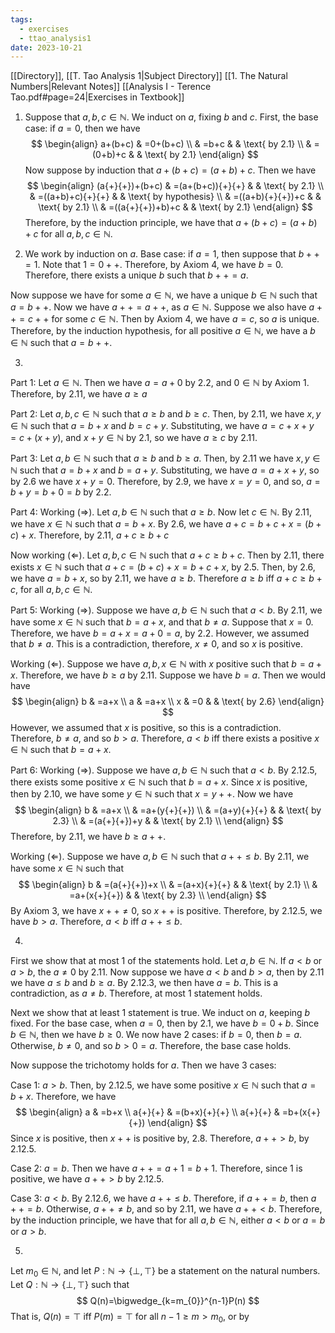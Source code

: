 ```yaml
---
tags:
  - exercises
  - ttao_analysis1
date: 2023-10-21
---
```

[[Directory]], [[T. Tao Analysis 1|Subject Directory]]
[[1. The Natural Numbers|Relevant Notes]]
[[Analysis I - Terence Tao.pdf#page=24|Exercises in Textbook]]
1. Suppose that ${} a,\, b,\, c\in \mathbb{N} {}$. We induct on $a$, fixing $b$ and $c$. First, the base case: if ${} a=0 {}$, then we have
$$
\begin{align}
a+(b+c) & =0+(b+c) \\
 & =b+c & & \text{ by 2.1} \\
 & =(0+b)+c &  & \text{ by 2.1}
\end{align}
$$
Now suppose by induction that ${} a+(b+c)=(a+b)+c {}$. Then we have
$$
\begin{align}
(a{+}{+})+(b+c) & =(a+(b+c)){+}{+} &  & \text{ by 2.1} \\
 & =((a+b)+c){+}{+} &  & \text{ by hypothesis} \\
 & =((a+b){+}{+})+c &  & \text{ by 2.1} \\
 & =((a{+}{+})+b)+c &  & \text{ by 2.1}
\end{align}
$$
Therefore, by the induction principle, we have that ${} a+(b+c)=(a+b)+c {}$ for all ${} a,\, b,\, c\in \mathbb{N} {}$.

2. We work by induction on $a$. Base case: if $a=1$, then suppose that ${} b{+}{+}=1$. Note that $1=0{+}{+} {}$. Therefore, by Axiom 4, we have ${} b=0$. Therefore, there exists a unique $b$ such that $b{+}{+}=a {}$.

Now suppose we have for some ${} a \in \mathbb{N} {}$, we have a unique ${} b\in \mathbb{N} {}$ such that ${} a=b{+}{+} {}$. Now we have $a{+}{+}=a{+}{+} {}$, as ${} a\in \mathbb{N} {}$. Suppose we also have ${} a{+}{+}=c{+}{+} {}$ for some ${} c \in  \mathbb{N}$. Then by Axiom 4, we have $a=c {}$, so $a {}$ is unique. Therefore, by the induction hypothesis, for all positive ${} a \in  \mathbb{N} {}$, we have a ${} b\in \mathbb{N} {}$ such that ${} a=b{+}{+} {}$.

3. 
Part 1:
Let ${} a\in \mathbb{N} {}$. Then we have $a=a+0 {}$ by ${} 2.2 {}$, and ${} 0\in \mathbb{N} {}$ by Axiom 1. Therefore, by ${} 2.11 {}$, we have ${} a\geq a {}$

Part 2:
Let ${} a,\, b,\, c\in \mathbb{N} {}$ such that $a\geq b$ and $b\geq c {}$. Then, by ${} 2.11 {}$, we have ${} x,\, y \in  \mathbb{N}$ such that ${} a=b+x {}$ and ${} b=c+y {}$. Substituting, we have ${} a=c+x+y=c+(x+y) {}$, and ${} x+y\in \mathbb{N} {}$ by ${} 2.1 {}$, so we have ${} a\geq c$ by ${} 2.11$.

Part 3: 
Let $a,\, b\in \mathbb{N}$ such that $a\geq b$ and $b\geq a {}$. Then, by ${} 2.11 {}$ we have $x,\, y \in \mathbb{N}$ such that ${} a=b+x$ and ${} b=a+y {}$. Substituting, we have ${} a=a+x+y {}$, so by ${} 2.6 {}$ we have ${} x+y=0 {}$. Therefore, by ${} 2.9$, we have ${} x=y=0$, and so, ${} a=b+y=b+0=b {}$ by ${} 2.2 {}$.

Part 4:
Working ${} (\Rightarrow )$. Let $a,\, b\in \mathbb{N}$ such that $a\geq b$. Now let ${} c \in \mathbb{N} {}$. By ${} 2.11 {}$, we have $x \in \mathbb{N}$ such that ${} a=b+x {}$. By ${} 2.6 {}$, we have $a+c=b+c+x=(b+c)+x$. Therefore, by ${} 2.11 {}$, ${} a+c\geq b+c$

Now working $(\Leftarrow )$. Let $a,\, b,\, c\in \mathbb{N}$ such that ${} a+c\geq b+c {}$. Then by ${} 2.11 {}$, there exists $x \in \mathbb{N}$ such that $a+c=(b+c)+x=b+c+x$, by ${} 2.5$. Then, by ${} 2.6 {}$, we have ${} a=b+x {}$, so by ${} 2.11 {}$, we have $a\geq b$.
Therefore $a\geq b$ iff ${} a+c\geq b+c {}$, for all ${} a,\, b,\, c \in \mathbb{N} {}$.

Part 5:
Working ${} (\Rightarrow ) {}$. Suppose we have ${} a,\, b\in \mathbb{N} {}$ such that $a<b {}$. By ${} 2.11 {}$, we have some $x \in \mathbb{N} {}$ such that ${} b=a+x {}$, and that $b\neq a {}$. Suppose that ${} x=0 {}$. Therefore, we have $b=a+x=a+0=a {}$, by $2.2 {}$. However, we assumed that $b\neq a {}$. This is a contradiction, therefore, $x\neq 0$, and so $x {}$ is positive. 

Working ${} (\Leftarrow ) {}$. Suppose we have ${} a,\, b,\, x \in \mathbb{N} {}$ with $x {}$ positive such that ${} b=a+x {}$. Therefore, we have $b\geq a {}$ by ${} 2.11 {}$. Suppose we have ${} b=a {}$. Then we would have
$$
\begin{align}
b & =a+x \\
a & =a+x \\
x & =0  &  & \text{ by 2.6}
\end{align}
$$
However, we assumed that ${} x {}$ is positive, so this is a contradiction. Therefore, ${} b\neq a {}$, and so ${} b>a {}$.
Therefore, ${} a<b {}$ iff there exists a positive ${} x \in \mathbb{N} {}$ such that $b=a+x {}$.

Part 6: 
Working ${} (\Rightarrow )$. Suppose we have ${} a,\, b\in \mathbb{N} {}$ such that $a<b {}$. By ${} 2.12.5 {}$, there exists some positive ${} x \in \mathbb{N}$ such that ${} b=a+x$. Since $x {}$ is positive, then by ${} 2.10 {}$, we have some ${} y \in \mathbb{N}$ such that ${} x=y{+}{+}$. Now we have 
$$
\begin{align}
b & =a+x \\
 & =a+(y{+}{+}) \\
 & =(a+y){+}{+}  &  &  \text{ by 2.3} \\
 & =(a{+}{+})+y &  & \text{ by 2.1} \\
\end{align}
$$
Therefore, by ${} 2.11 {}$, we have $b\geq a{+}{+}$.

Working ${} (\Leftarrow ) {}$. Suppose we have ${} a,\, b\in \mathbb{N} {}$ such that $a{+}{+}\leq b {}$. By ${} 2.11 {}$, we have some ${} x \in \mathbb{N} {}$ such that
$$
\begin{align}
b & =(a{+}{+})+x \\
 & =(a+x){+}{+} &  & \text{ by 2.1} \\
 & =a+(x{+}{+}) &  & \text{ by 2.3} \\
\end{align}
$$
By Axiom 3, we have $x{+}{+}\neq 0$, so $x{+}{+}$ is positive. Therefore, by ${} 2.12.5 {}$, we have $b>a$.
Therefore, $a<b$ iff $a{+}{+}\leq b$.

4. 
First we show that at most 1 of the statements hold. Let $a,\, b \in \mathbb{N}$. If $a<b {}$ or $a>b {}$, the $a\neq 0$ by ${} 2.11 {}$. Now suppose we have ${} a<b$ and $b>a {}$, then by ${} 2.11 {}$ we have $a\leq b {}$ and $b\geq a$. By ${} 2.12.3 {}$, we then have ${} a=b {}$. This is a contradiction, as $a\neq b$. Therefore, at most 1 statement holds.

Next we show that at least 1 statement is true. We induct on $a$, keeping $b {}$ fixed. For the base case, when ${} a=0 {}$, then by ${} 2.1 {}$, we have ${} b=0+b$. Since ${} b\in \mathbb{N} {}$, then we have $b\geq 0$. We now have 2 cases: if ${} b=0 {}$, then $b=a$. Otherwise, $b\neq 0$, and so ${} b>0=a {}$. Therefore, the base case holds.

Now suppose the trichotomy holds for $a {}$. Then we have 3 cases:

Case 1: $a>b$. Then, by ${} 2.12.5 {}$, we have some positive ${} x \in \mathbb{N}$ such that $a=b+x$. Therefore, we have 
$$
\begin{align}
a & =b+x \\
	a{+}{+} & =(b+x){+}{+} \\
a{+}{+} & =b+(x{+}{+})
\end{align}
$$
Since ${} x {}$ is positive, then $x{+}{+}$ is positive by, $2.8$. Therefore, $a{+}{+}>b$, by $2.12.5 {}$.

Case 2: ${} a=b {}$. Then we have ${} a{+}{+}=a+1=b+1 {}$. Therefore, since $1 {}$ is positive, we have ${} a{+}{+}>b {}$ by ${} 2.12.5 {}$. 

Case 3: $a<b {}$. By ${} 2.12.6 {}$, we have $a{+}{+}\leq b$. Therefore, if ${} a{+}{+}=b {}$, then ${} a{+}{+}=b {}$. Otherwise, $a{+}{+}\neq b$, and so by ${} 2.11 {}$, we have $a{+}{+}<b$.
Therefore, by the induction principle, we have that for all ${} a,\, b\in \mathbb{N}$, either ${} a<b {}$ or ${} a=b {}$ or ${} a>b. {}$

5. 
Let ${} m_{0}\in \mathbb{N}$, and let $P:\mathbb{N}\to{}\{ \bot,\, \top \}$ be a statement on the natural numbers. Let $Q:\mathbb{N}\to{}\{ \bot,\, \top \}$ such that 
$$
Q(n)=\bigwedge_{k=m_{0}}^{n-1}P(n)
$$
That is, ${} Q(n)=\top$ iff ${} P(m)=\top {}$ for all ${} n-1\geq m>m_{0} {}$, or by $$ $$